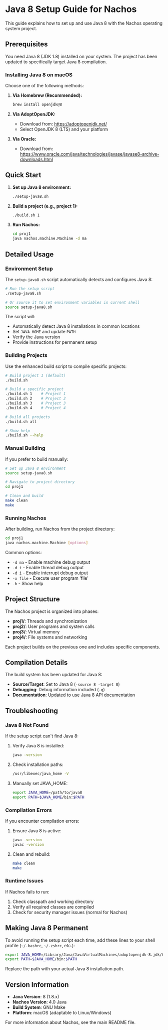 # Java 8 Setup Guide for Nachos

This guide explains how to set up and use Java 8 with the Nachos operating system project.

## Prerequisites

You need Java 8 (JDK 1.8) installed on your system. The project has been updated to specifically target Java 8 compilation.

### Installing Java 8 on macOS

Choose one of the following methods:

1. **Via Homebrew (Recommended):**
   ```bash
   brew install openjdk@8
   ```

2. **Via AdoptOpenJDK:**
   - Download from: https://adoptopenjdk.net/
   - Select OpenJDK 8 (LTS) and your platform

3. **Via Oracle:**
   - Download from: https://www.oracle.com/java/technologies/javase/javase8-archive-downloads.html

## Quick Start

1. **Set up Java 8 environment:**
   ```bash
   ./setup-java8.sh
   ```

2. **Build a project (e.g., project 1):**
   ```bash
   ./build.sh 1
   ```

3. **Run Nachos:**
   ```bash
   cd proj1
   java nachos.machine.Machine -d ma
   ```

## Detailed Usage

### Environment Setup

The `setup-java8.sh` script automatically detects and configures Java 8:

```bash
# Run the setup script
./setup-java8.sh

# Or source it to set environment variables in current shell
source setup-java8.sh
```

The script will:
- Automatically detect Java 8 installations in common locations
- Set `JAVA_HOME` and update `PATH`
- Verify the Java version
- Provide instructions for permanent setup

### Building Projects

Use the enhanced build script to compile specific projects:

```bash
# Build project 1 (default)
./build.sh

# Build a specific project
./build.sh 1    # Project 1
./build.sh 2    # Project 2
./build.sh 3    # Project 3
./build.sh 4    # Project 4

# Build all projects
./build.sh all

# Show help
./build.sh --help
```

### Manual Building

If you prefer to build manually:

```bash
# Set up Java 8 environment
source setup-java8.sh

# Navigate to project directory
cd proj1

# Clean and build
make clean
make
```

### Running Nachos

After building, run Nachos from the project directory:

```bash
cd proj1
java nachos.machine.Machine [options]
```

Common options:
- `-d ma` - Enable machine debug output
- `-d t` - Enable thread debug output  
- `-d i` - Enable interrupt debug output
- `-x file` - Execute user program 'file'
- `-h` - Show help

## Project Structure

The Nachos project is organized into phases:

- **proj1/**: Threads and synchronization
- **proj2/**: User programs and system calls
- **proj3/**: Virtual memory
- **proj4/**: File systems and networking

Each project builds on the previous one and includes specific components.

## Compilation Details

The build system has been updated for Java 8:

- **Source/Target**: Set to Java 8 (`-source 8 -target 8`)
- **Debugging**: Debug information included (`-g`)
- **Documentation**: Updated to use Java 8 API documentation

## Troubleshooting

### Java 8 Not Found
If the setup script can't find Java 8:

1. Verify Java 8 is installed:
   ```bash
   java -version
   ```

2. Check installation paths:
   ```bash
   /usr/libexec/java_home -V
   ```

3. Manually set JAVA_HOME:
   ```bash
   export JAVA_HOME=/path/to/java8
   export PATH=$JAVA_HOME/bin:$PATH
   ```

### Compilation Errors
If you encounter compilation errors:

1. Ensure Java 8 is active:
   ```bash
   java -version
   javac -version
   ```

2. Clean and rebuild:
   ```bash
   make clean
   make
   ```

### Runtime Issues
If Nachos fails to run:

1. Check classpath and working directory
2. Verify all required classes are compiled
3. Check for security manager issues (normal for Nachos)

## Making Java 8 Permanent

To avoid running the setup script each time, add these lines to your shell profile (`~/.bashrc`, `~/.zshrc`, etc.):

```bash
export JAVA_HOME=/Library/Java/JavaVirtualMachines/adoptopenjdk-8.jdk/Contents/Home
export PATH=$JAVA_HOME/bin:$PATH
```

Replace the path with your actual Java 8 installation path.

## Version Information

- **Java Version**: 8 (1.8.x)
- **Nachos Version**: 4.0 Java
- **Build System**: GNU Make
- **Platform**: macOS (adaptable to Linux/Windows)

For more information about Nachos, see the main README file.
